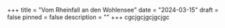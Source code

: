+++
title = "Vom Rheinfall an den Wohlensee"
date = "2024-03-15"
draft = false
pinned = false
description = ""
+++
cgcjgcjgcjgcjgc